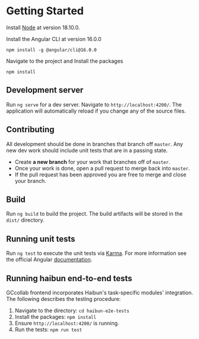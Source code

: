 # Getting Started

Install [Node](https://nodejs.org/en/blog/release/v16.14.2) at version 18.10.0.  

Install the Angular CLI at version 16.0.0

    npm install -g @angular/cli@16.0.0

Navigate to the project and Install the packages

    npm install

## Development server

Run `ng serve` for a dev server. Navigate to `http://localhost:4200/`. The application will automatically reload if you change any of the source files.

## Contributing

All development should be done in branches that branch off `master`.  Any new dev work should include unit tests that are in a passing state.

- Create **a new branch** for your work that branches off of `master`.
- Once your work is done, open a pull request to merge back into `master`.
- If the pull request has been approved you are free to merge and close your branch.

## Build

Run `ng build` to build the project. The build artifacts will be stored in the `dist/` directory.

## Running unit tests

Run `ng test` to execute the unit tests via [Karma](https://karma-runner.github.io).
For more information see the official Angular [documentation](https://angular.io/guide/testing).

## Running haibun end-to-end tests

GCcollab frontend incorporates Haibun's task-specific modules' integration. The following describes the testing procedure:

1. Navigate to the directory:
   `cd haibun-e2e-tests`
2. Install the packages:
   `npm install`
3. Ensure `http://localhost:4200/` is running. 
5. Run the tests:
   `npm run test`
